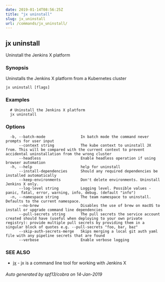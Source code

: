 ```yaml
---
date: 2019-01-14T08:56:25Z
title: "jx uninstall"
slug: jx_uninstall
url: /commands/jx_uninstall/
---
```

## jx uninstall

Uninstall the Jenkins X platform

### Synopsis

Uninstalls the Jenkins X platform from a Kubernetes cluster

```
jx uninstall [flags]
```

### Examples

```
  # Uninstall the Jenkins X platform
  jx uninstall
```

### Options

```
  -b, --batch-mode                In batch mode the command never prompts for user input
      --context string            The kube context to uninstall JX from. This will be compared with the current context to prevent accidental uninstallation from the wrong cluster
      --headless                  Enable headless operation if using browser automation
  -h, --help                      help for uninstall
      --install-dependencies      Should any required dependencies be installed automatically
      --keep-environments         Don't delete environments. Uninstall Jenkins X only.
      --log-level string          Logging level. Possible values - panic, fatal, error, warning, info, debug. (default "info")
  -n, --namespace string          The team namespace to uninstall. Defaults to the current namespace.
      --no-brew                   Disables the use of brew on macOS to install or upgrade command line dependencies
      --pull-secrets string       The pull secrets the service account created should have (useful when deploying to your own private registry): provide multiple pull secrets by providing them in a singular block of quotes e.g. --pull-secrets "foo, bar, baz"
      --skip-auth-secrets-merge   Skips merging a local git auth yaml file with any pipeline secrets that are found
      --verbose                   Enable verbose logging
```

### SEE ALSO

* [jx](/commands/jx/)	 - jx is a command line tool for working with Jenkins X

###### Auto generated by spf13/cobra on 14-Jan-2019
